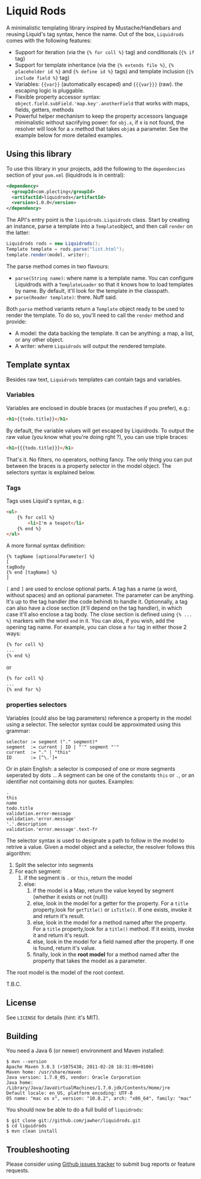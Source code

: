 Liquid Rods
=======================

A minimalistic templating library inspired by Mustache/Handlebars and reusing Liquid's tag syntax, hence the name.
Out of the box, `Liquidrods` comes with the following features:

* Support for iteration (via the `{% for coll %}` tag) and conditionals (`{% if` tag)
* Support for template inheritance (via the `{% extends file %}`, `{% placeholder id %}` and `{% define id %}` tags) and template inclusion (`{% include field %}` tag)
* Variables: `{{var}}` (automatically escaped) and `{{{var}}}` (raw). the escaping logic is pluggable.
* Flexible property accessor syntax: `object.field.subField.'map.key'.anotherField` that works with maps, fields, getters, methods
* Powerful helper mechanism to keep the property accessors language minimalistic without sacrifying power: for `obj.x`, if x is not found, the resolver will look for a `x` method that takes `obj`as a parameter. See the example below for more detailed examples.


Using this library
------------------

To use this library in your projects, add the following to the `dependencies` section of your
`pom.xml` (liquidrods is in central):

```xml
<dependency>
  <groupId>com.plecting</groupId>
  <artifactId>liquidrods</artifactId>
  <version>1.0.0</version>
</dependency>
```

The API's entry point is the `liquidrods.Liquidrods` class. Start by creating an instance, parse a template into a `Template`object, and then call `render` on the latter:

```java
Liquidrods rods = new Liquidrods();
Template template = rods.parse("list.html");
template.render(model, writer);
```

The parse method comes in two flavours:

* `parse(String name)`: where name is a template name. You can configure Liquidrods with a `TemplateLoader` so that it knows how to load templates by name. By default, it'll look for the template in the classpath.
* `parse(Reader template)`: there. Nuff said.

Both `parse` method variants return a `Template` object ready to be used to render the template. To do so, you'll need to call the `render` method and provide:

* A model: the data backing the template. It can be anything: a map, a list, or any other object.
* A writer: where `Liquidrods` will output the rendered template.




Template syntax
-------

Besides raw text, `Liquidrods` templates can contain tags and variables.

### Variables

Variables are enclosed in double braces (or mustaches if you prefer), e.g.:

```html
<h1>{{todo.title}}</h1>
```

By default, the variable values will get escaped by Liquidrods. To output the raw value (you know what you're doing rght ?), you can use triple braces:

```html
<h1>{{{todo.title}}}</h1>
```

That's it. No filters, no operators, nothing fancy. The only thing you can put between the braces is a property selector in the model object. The selectors syntax is explained below.

### Tags

Tags uses Liquid's syntax, e.g.:

```html
<ul>
    {% for coll %}
        <li>I'm a teapot</li>
    {% end %}
</ul>
```

A more formal syntax definition:

```
{% tagName [optionalParameter] %}
[
tagBody
{% end [tagName] %}
]
```

`[` and `]` are used to enclose optional parts. A tag has a name (a word, without spaces) and an optional parameter. The parameter can be anything. It's up to the tag handler (the code behind) to handle it.
Optionnally, a tag can also have a close section (it'll depend on the tag handler), in which case it'll also enclose a tag body. The close section is defined using `{% ... %}` markers with the word `end` in it. You can alos, if you wish, add the opening tag name. For example, you can close a `for` tag in either those 2 ways:


```html
{% for coll %}
...
{% end %}
```

or

```html
{% for coll %}
...
{% end for %}
```

### properties selectors

Variables (could also be tag parameters) reference a property in the model using a selector. The selector syntax could be approximated using this grammar:

```
selector := segment ("." segment)*
segment  := current | ID | "'" segment "'"
current  := "." | "this"
ID       := [^\.']+
```

Or in plain English: a selector is composed of one or more segments seperated by dots `.`. A segment can be one of the constants `this` or `.`, or an identifier not containing dots nor quotes. Examples:

```
.
this
name
todo.title
validation.error-message
validation.'error.message'
'.'.description
validation.'error.message'.text-fr
```

The selector syntax is used to designate a path to follow in the model to retrive a value. Given a model object and a selector, the resolver follows this algorithm:

1. Split the selector into segments
2. For each segment:
    1. if the segment is `.` or `this`, return the model
    2. else:
        1. if the model is a Map, return the value keyed by segment (whether it exists or not (null))
        2. else, look in the model for a getter for the property. For a `title` property,look for `getTitle()` or `isTitle()`. If one exists, invoke it and return it's result.
        3. else, look in the model for a method named after the property. For a `title` property,look for a `title()` method. If it exists, invoke it and return it's result.
        4. else, look in the model for a field named after the property. If one is found, return it's value.
        5. finally, look in the **root model** for a method named after the property that takes the model as a parameter.

The root model is the model of the root context.

T.B.C.

License
-------

See `LICENSE` for details (hint: it's MIT).

Building
--------

You need a Java 6 (or newer) environment and Maven installed:

```
$ mvn --version
Apache Maven 3.0.3 (r1075438; 2011-02-28 18:31:09+0100)
Maven home: /usr/share/maven
Java version: 1.7.0_05, vendor: Oracle Corporation
Java home: /Library/Java/JavaVirtualMachines/1.7.0.jdk/Contents/Home/jre
Default locale: en_US, platform encoding: UTF-8
OS name: "mac os x", version: "10.8.2", arch: "x86_64", family: "mac"
```

You should now be able to do a full build of `liquidrods`:

```
$ git clone git://github.com/jawher/liquidrods.git
$ cd liquidrods
$ mvn clean install
```

Troubleshooting
---------------

Please consider using [Github issues tracker](http://github.com/jawher/liquidrods/issues) to submit bug reports or feature requests.
